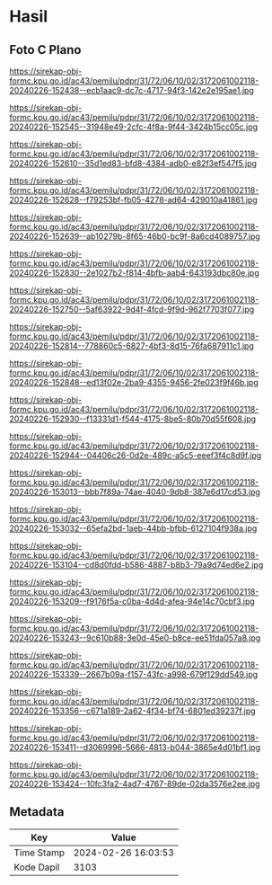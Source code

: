 # Hasil

## Foto C Plano

https://sirekap-obj-formc.kpu.go.id/ac43/pemilu/pdpr/31/72/06/10/02/3172061002118-20240226-152438--ecb1aac9-dc7c-4717-94f3-142e2e195ae1.jpg

https://sirekap-obj-formc.kpu.go.id/ac43/pemilu/pdpr/31/72/06/10/02/3172061002118-20240226-152545--31948e49-2cfc-4f8a-9f44-3424b15cc05c.jpg

https://sirekap-obj-formc.kpu.go.id/ac43/pemilu/pdpr/31/72/06/10/02/3172061002118-20240226-152610--35d1ed83-bfd8-4384-adb0-e82f3ef547f5.jpg

https://sirekap-obj-formc.kpu.go.id/ac43/pemilu/pdpr/31/72/06/10/02/3172061002118-20240226-152628--f79253bf-fb05-4278-ad64-429010a41861.jpg

https://sirekap-obj-formc.kpu.go.id/ac43/pemilu/pdpr/31/72/06/10/02/3172061002118-20240226-152639--ab10279b-8f65-46b0-bc9f-8a6cd4089757.jpg

https://sirekap-obj-formc.kpu.go.id/ac43/pemilu/pdpr/31/72/06/10/02/3172061002118-20240226-152830--2e1027b2-f814-4bfb-aab4-643193dbc80e.jpg

https://sirekap-obj-formc.kpu.go.id/ac43/pemilu/pdpr/31/72/06/10/02/3172061002118-20240226-152750--5af63922-9d4f-4fcd-9f9d-962f7703f077.jpg

https://sirekap-obj-formc.kpu.go.id/ac43/pemilu/pdpr/31/72/06/10/02/3172061002118-20240226-152814--778860c5-6827-4bf3-8d15-76fa687911c1.jpg

https://sirekap-obj-formc.kpu.go.id/ac43/pemilu/pdpr/31/72/06/10/02/3172061002118-20240226-152848--ed13f02e-2ba9-4355-9456-2fe023f9f46b.jpg

https://sirekap-obj-formc.kpu.go.id/ac43/pemilu/pdpr/31/72/06/10/02/3172061002118-20240226-152930--f13331d1-f544-4175-8be5-80b70d55f608.jpg

https://sirekap-obj-formc.kpu.go.id/ac43/pemilu/pdpr/31/72/06/10/02/3172061002118-20240226-152944--04406c26-0d2e-489c-a5c5-eeef3f4c8d9f.jpg

https://sirekap-obj-formc.kpu.go.id/ac43/pemilu/pdpr/31/72/06/10/02/3172061002118-20240226-153013--bbb7f89a-74ae-4040-9db8-387e6d17cd53.jpg

https://sirekap-obj-formc.kpu.go.id/ac43/pemilu/pdpr/31/72/06/10/02/3172061002118-20240226-153032--65efa2bd-1aeb-44bb-bfbb-6127104f938a.jpg

https://sirekap-obj-formc.kpu.go.id/ac43/pemilu/pdpr/31/72/06/10/02/3172061002118-20240226-153104--cd8d0fdd-b586-4887-b8b3-79a9d74ed6e2.jpg

https://sirekap-obj-formc.kpu.go.id/ac43/pemilu/pdpr/31/72/06/10/02/3172061002118-20240226-153209--f9176f5a-c0ba-4d4d-afea-94e14c70cbf3.jpg

https://sirekap-obj-formc.kpu.go.id/ac43/pemilu/pdpr/31/72/06/10/02/3172061002118-20240226-153243--9c610b88-3e0d-45e0-b8ce-ee51fda057a8.jpg

https://sirekap-obj-formc.kpu.go.id/ac43/pemilu/pdpr/31/72/06/10/02/3172061002118-20240226-153339--2667b09a-f157-43fc-a998-679f129dd549.jpg

https://sirekap-obj-formc.kpu.go.id/ac43/pemilu/pdpr/31/72/06/10/02/3172061002118-20240226-153356--c671a189-2a62-4f34-bf74-6801ed39237f.jpg

https://sirekap-obj-formc.kpu.go.id/ac43/pemilu/pdpr/31/72/06/10/02/3172061002118-20240226-153411--d3069996-5666-4813-b044-3865e4d01bf1.jpg

https://sirekap-obj-formc.kpu.go.id/ac43/pemilu/pdpr/31/72/06/10/02/3172061002118-20240226-153424--10fc3fa2-4ad7-4767-89de-02da3576e2ee.jpg


## Metadata

| Key        | Value               |
| ---------- | ------------------- |
| Time Stamp | 2024-02-26 16:03:53 |
| Kode Dapil | 3103                |



